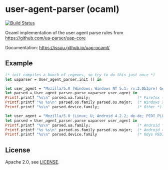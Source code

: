 # user-agent-parser (ocaml)

[![Build Status](https://travis-ci.org/issuu/uap-ocaml.svg?branch=master)](https://travis-ci.org/issuu/uap-ocaml)

Ocaml implementation of the user agent parse rules from https://github.com/ua-parser/uap-core

Documentation: https://issuu.github.io/uap-ocaml/

## Example

```ocaml
(* init compiles a bunch of regexes, so try to do this just once *)
let uaparser = User_agent_parser.init () in

let user_agent = "Mozilla/5.0 (Windows; Windows NT 5.1; rv:2.0b3pre) Gecko/20100727 Minefield/4.0.1pre" in
let parsed = User_agent_parser.parse uaparser user_agent in
Printf.printf "%s\n" parsed.ua.family;                     (* Firefox (Minefield) *)
Printf.printf "%s %s\n" parsed.os.family parsed.os.major;  (* Windows XP *)
Printf.printf "%s\n" parsed.device.family;                 (* Other *)

let user_agent = "Mozilla/5.0 (Linux; U; Android 4.2.2; de-de; PEDI_PLUS_W Build/JDQ39) AppleWebKit/534.30 (KHTML, like Gecko) Version/4.0 Safari/534.30" in
let parsed = User_agent_parser.parse uaparser user_agent in
Printf.printf "%s\n" parsed.ua.family;                     (* Android *)
Printf.printf "%s %s\n" parsed.os.family parsed.os.major;  (* Android 4 *)
Printf.printf "%s\n" parsed.device.family                  (* Odys PEDI PLUS W *)
```

## License

Apache 2.0, see [LICENSE](LICENSE).

